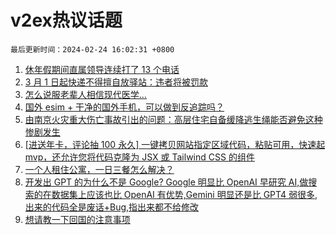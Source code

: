 # v2ex热议话题

`最后更新时间：2024-02-24 16:02:31 +0800`

1. [休年假期间直属领导连续打了 13 个电话](https://www.v2ex.com/t/1017955)
1. [3 月 1 日起快递不得擅自放驿站：违者将被罚款](https://www.v2ex.com/t/1018024)
1. [怎么说服老辈人相信现代医学…](https://www.v2ex.com/t/1018010)
1. [国外 esim + 干净的国外手机，可以做到反追踪吗？](https://www.v2ex.com/t/1018068)
1. [由南京火灾重大伤亡事故引出的问题：高层住宅自备缓降逃生绳能否避免这种惨剧发生](https://www.v2ex.com/t/1018071)
1. [[进送年卡，评论抽 100 永久] 一键拷贝网站指定区域代码，粘贴可用，快速起 mvp，还允许您将代码克隆为 JSX 或 Tailwind CSS 的组件](https://www.v2ex.com/t/1018061)
1. [一个人租住公寓，一日三餐怎么解决？](https://www.v2ex.com/t/1018051)
1. [开发出 GPT 的为什么不是 Google? Google 明显比 OpenAI 早研究 AI,做搜索的在数据集上应该也比 OpenAI 有优势,Gemini 明显还是比 GPT4 弱很多,出来的代码全是废话+Bug,指出来都不给修改](https://www.v2ex.com/t/1017980)
1. [想请教一下回国的注意事项](https://www.v2ex.com/t/1018103)

